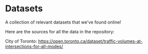 # Datasets
A collection of relevant datasets that we've found online!

Here are the sources for all the data in the repository:

City of Toronto: 
https://open.toronto.ca/dataset/traffic-volumes-at-intersections-for-all-modes/
